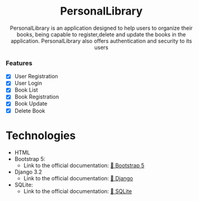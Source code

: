 <h1 align="center">PersonalLibrary</h1>
<p align="center">PersonalLibrary is an application designed to help users to organize their books, being capable to register,delete and update the books in the application. PersonalLibrary also offers authentication and security to its users</p>

### Features

- [x] User Registration
- [x] User Login
- [x] Book List
- [x] Book Registration
- [x] Book Update
- [x] Delete Book

Technologies
=================
<!--ts-->
   * HTML
   * Bootstrap 5:
      - Link to the official documentation: <a href="https://getbootstrap.com/docs/5.1/getting-started/introduction/">🔗 Bootstrap 5</a>
   * Django 3.2
      - Link to the official documentation: <a href="https://docs.djangoproject.com/en/3.2/">🔗 Django</a>
   * SQLite:
      - Link to the official documentation: <a href="https://www.sqlite.org/docs.html">🔗 SQLite</a>

<!--te-->
